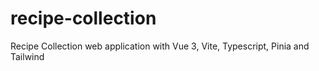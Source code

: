 # recipe-collection
 Recipe Collection web application with Vue 3, Vite, Typescript, Pinia and Tailwind
